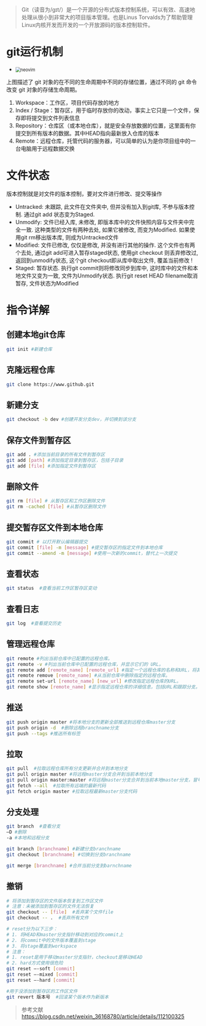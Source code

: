 > Git（读音为/gɪt/）是一个开源的分布式版本控制系统，可以有效、高速地处理从很小到非常大的项目版本管理。也是Linus Torvalds为了帮助管理Linux内核开发而开发的一个开放源码的版本控制软件。

# git运行机制

* <img src="https://res.cloudinary.com/fengerzh/image/upload/git-reset_drbfhd.png" alt="neovim" style="zoom: 80%;" />

上图描述了 git 对象的在不同的生命周期中不同的存储位置，通过不同的 git 命令改变 git 对象的存储生命周期。

1. Workspace：工作区，项目代码存放的地方
2. Index / Stage：暂存区，用于临时存放你的改动，事实上它只是一个文件，保存即将提交到文件列表信息
3. Repository：仓库区（或本地仓库），就是安全存放数据的位置，这里面有你提交到所有版本的数据。其中HEAD指向最新放入仓库的版本
4. Remote：远程仓库，托管代码的服务器，可以简单的认为是你项目组中的一台电脑用于远程数据交换

# 文件状态

版本控制就是对文件的版本控制，要对文件进行修改、提交等操作

- Untracked: 未跟踪, 此文件在文件夹中, 但并没有加入到git库, 不参与版本控制. 通过git add 状态变为Staged.
- Unmodify: 文件已经入库, 未修改, 即版本库中的文件快照内容与文件夹中完全一致. 这种类型的文件有两种去处, 如果它被修改, 而变为Modified. 如果使用git rm移出版本库, 则成为Untracked文件
- Modified: 文件已修改, 仅仅是修改, 并没有进行其他的操作. 这个文件也有两个去处, 通过git add可进入暂存staged状态, 使用git checkout 则丢弃修改过, 返回到unmodify状态, 这个git checkout即从库中取出文件, 覆盖当前修改 !
- Staged: 暂存状态. 执行git commit则将修改同步到库中, 这时库中的文件和本地文件又变为一致, 文件为Unmodify状态. 执行git reset HEAD filename取消暂存, 文件状态为Modified

# 指令详解

## 创建本地git仓库

```bash
git init #新建仓库
```

## 克隆远程仓库

```bash
git clone https://www.github.git
```

## 新建分支

```bash
git checkout -b dev #创建开发分支dev，并切换到该分支
```

## 保存文件到暂存区
```bash
git add . #添加当前目录的所有文件到暂存区
git add [path] #添加指定目录到暂存区，包括子目录
git add [file] #添加指定文件到暂存区
```
## 删除文件

```bash
git rm [file] # 从暂存区和工作区删除文件
git rm -cached [file] #从暂存区删除文件
```

## 提交暂存区文件到本地仓库

```bash
git commit # 以打开默认编辑器提交
git commit [file] -m [message] #提交暂存区的指定文件到本地仓库
git commit --amend -m [message] #使用一次新的commit，替代上一次提交
```

## 查看状态

```bash
git status  #查看当前工作区暂存区变动
```

## 查看日志

```bash
git log  #查看提交历史
```
## 管理远程仓库

```bash
git remote #列出当前仓库中已配置的远程仓库。
git remote -v #列出当前仓库中已配置的远程仓库，并显示它们的 URL。
git remote add [remote_name] [remote_url] #指定一个远程仓库的名称和URL，将其添加到当前仓库中。
git remote remove [remote_name] #从当前仓库中删除指定的远程仓库。
git remote set-url [remote_name] [new_url] #修改指定远程仓库的URL。
git remote show [remote_name] #显示指定远程仓库的详细信息，包括URL和跟踪分支。
```

## 推送

```bash
git push origin master #将本地分支的更新全部推送到远程仓库master分支
git push origin -d  #删除远程branchname分支
git push --tags #推送所有标签
```

## 拉取

```bash
git pull  #拉取远程仓库所有分支更新并合并到本地分支
git pull origin master #将远程master分支合并到当前本地分支
git pull origin master:master #将远程master分支合并到当前本地master分支，冒号后面表示本地分支
git fetch --all  #拉取所有远端的最新代码
git fetch origin master #拉取远程最新master分支代码
```

## 分支处理

```bash
git branch  #查看分支
—D #删除
-a #本地和远程分支
```

```bash
git branch [branchname] #新建分支branchname
git checkout [branchname] #切换到分支branchname
```

```bash
git merge [branchname] #合并当前分支到barnchname
```

## 撤销

```bash
# 将添加到暂存区的文件版本恢复到工作区文件
# 注意：未被添加到暂存区的文件无法恢复
git checkout -- [file]  #丢弃某个文件file
git checkout -- .  #丢弃所有文件
```

```bash
# reset分为以下三步：
# 1. 将HEAD和master分支指针移动到对应的commit上
# 2. 将commit中的文件版本覆盖到stage
# 3. 将stage覆盖到workspace
# 注意：
# 1. reset是用于移动master分支指针，checkout是移动HEAD
# 2. hard方式使用很危险
git reset –-soft [commit] 
git reset –-mixed [commit]
git reset –-hard [commit]
```

```bash
#用于没添加到暂存区的工作区文件
git revert 版本号  #回滚某个版本作为新版本
```

> 参考文献
> https://blog.csdn.net/weixin_36168780/article/details/112100325
